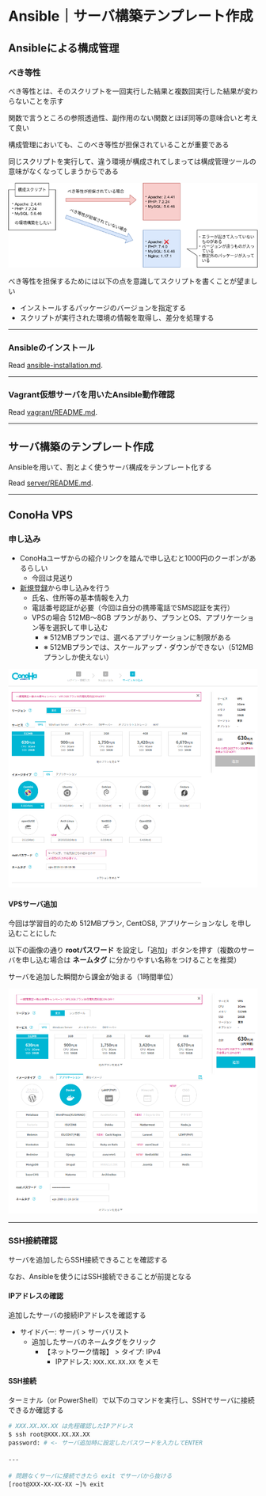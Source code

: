 # Ansible｜サーバ構築テンプレート作成

## Ansibleによる構成管理

### べき等性
べき等性とは、そのスクリプトを一回実行した結果と複数回実行した結果が変わらないことを示す

関数で言うところの参照透過性、副作用のない関数とほぼ同等の意味合いと考えて良い

構成管理においても、このべき等性が担保されていることが重要である

同じスクリプトを実行して、違う環境が構成されてしまっては構成管理ツールの意味がなくなってしまうからである

![idempotency.png](./img/idempotency.png)

べき等性を担保するためには以下の点を意識してスクリプトを書くことが望ましい

- インストールするパッケージのバージョンを指定する
- スクリプトが実行された環境の情報を取得し、差分を処理する

---

### Ansibleのインストール
Read [ansible-installation.md](./ansible-installation.md).

---

### Vagrant仮想サーバを用いたAnsible動作確認
Read [vagrant/README.md](./vagrant/README.md).

***

## サーバ構築のテンプレート作成

Ansibleを用いて、割とよく使うサーバ構成をテンプレート化する

Read [server/README.md](./server/README.md).

***

## ConoHa VPS

### 申し込み
- ConoHaユーザからの紹介リンクを踏んで申し込むと1000円のクーポンがあるらしい
    - 今回は見送り
- [新規登録](https://www.conoha.jp/conoha/signup)から申し込みを行う
    - 氏名、住所等の基本情報を入力
    - 電話番号認証が必要（今回は自分の携帯電話でSMS認証を実行）
    - VPSの場合 512MB〜8GB プランがあり、プランとOS、アプリケーション等を選択して申し込む
        - ※ 512MBプランでは、選べるアプリケーションに制限がある
        - ※ 512MBプランでは、スケールアップ・ダウンができない（512MBプランしか使えない）

![conoha_vps.png](./img/conoha_vps.png)

#### VPSサーバ追加
今回は学習目的のため 512MBプラン, CentOS8, アプリケーションなし を申し込むことにした

以下の画像の通り **rootパスワード** を設定し「追加」ボタンを押す（複数のサーバを申し込む場合は **ネームタグ** に分かりやすい名称をつけることを推奨）

サーバを追加した瞬間から課金が始まる（1時間単位）

![conoha_vps_512_app.png](./img/conoha_vps_512_app.png)

---

### SSH接続確認
サーバを追加したらSSH接続できることを確認する

なお、Ansibleを使うにはSSH接続できることが前提となる

#### IPアドレスの確認
追加したサーバの接続IPアドレスを確認する

- サイドバー: サーバ > サーバリスト
    - 追加したサーバのネームタグをクリック
        - 【ネットワーク情報】 > タイプ: IPv4
            - IPアドレス: `XXX.XX.XX.XX` をメモ

#### SSH接続
ターミナル（or PowerShell）で以下のコマンドを実行し、SSHでサーバに接続できるか確認する

```bash
# XXX.XX.XX.XX は先程確認したIPアドレス
$ ssh root@XXX.XX.XX.XX
password: # <- サーバ追加時に設定したパスワードを入力してENTER

---

# 問題なくサーバに接続できたら exit でサーバから抜ける
[root@XXX-XX-XX-XX ~]% exit
```
